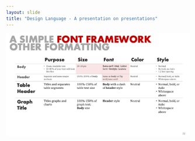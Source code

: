 ```yaml
---
layout: slide
title: "Design Language - A presentation on presentations"
---
```


![slide51](/assets/_images/Slide51.png)

